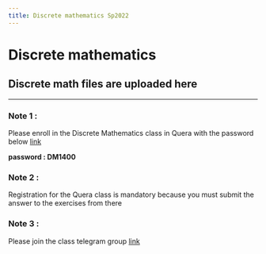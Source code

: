 ```yaml
---
title: Discrete mathematics Sp2022
---
```


# Discrete mathematics
## Discrete math files are uploaded here
---

### Note 1 :
Please enroll in the Discrete Mathematics class in Quera with the password below [link](https://quera.org/course/add_to_course/course/10785/)
 
**password : DM1400**
  
### Note 2 : 
Registration for the Quera class is mandatory because you must submit the answer to the exercises from there
### Note 3 : 
 Please join the class telegram group [link](https://t.me/+dfgu2DkJDo41MTNk)
